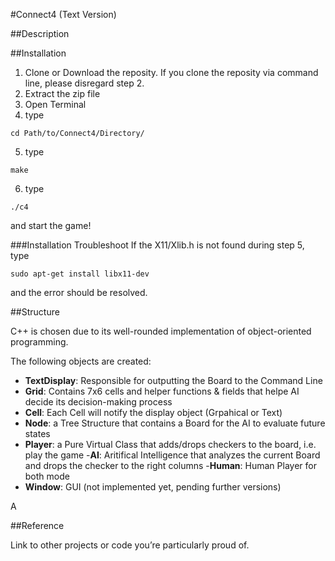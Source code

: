 #Connect4 (Text Version)

##Description

##Installation

1. Clone or Download the reposity. If you clone the reposity via command line, please disregard step 2.
2. Extract the zip file
3. Open Terminal
4. type
```
cd Path/to/Connect4/Directory/
```
5. type
```
make
```
6. type
```
./c4
```
and start the game!

###Installation Troubleshoot
If the X11/Xlib.h is not found during step 5, type
```
sudo apt-get install libx11-dev
```
and the error should be resolved.


##Structure

C++ is chosen due to its well-rounded implementation of object-oriented programming.

The following objects are created:
- __TextDisplay__: Responsible for outputting the Board to the Command Line
- __Grid__: Contains 7x6 cells and helper functions & fields that helpe AI decide its decision-making process
- __Cell__: Each Cell will notify the display object (Grpahical or Text)
- __Node__: a Tree Structure that contains a Board for the AI to evaluate future states
- __Player__: a Pure Virtual Class that adds/drops checkers to the board, i.e. play the game
  -__AI__: Aritifical Intelligence that analyzes the current Board and drops the checker to the right columns
  -__Human__: Human Player for both mode
- __Window__: GUI (not implemented yet, pending further versions)

A

##Reference


Link to other projects or code you’re particularly proud of.
